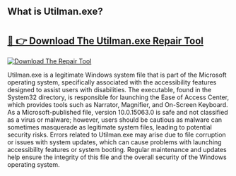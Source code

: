 ## What is Utilman.exe? 

# <h2><a href="https://exedetect.com/download.php?Utilman.exe">🔗 👉 Download The Utilman.exe Repair Tool</a></h2>

[![Download The Repair Tool](https://exedetect.com/download-button.jpg)](https://exedetect.com/download.php?Utilman.exe)

Utilman.exe is a legitimate Windows system file that is part of the Microsoft operating system, specifically associated with the accessibility features designed to assist users with disabilities. The executable, found in the System32 directory, is responsible for launching the Ease of Access Center, which provides tools such as Narrator, Magnifier, and On-Screen Keyboard. As a Microsoft-published file, version 10.0.15063.0 is safe and not classified as a virus or malware; however, users should be cautious as malware can sometimes masquerade as legitimate system files, leading to potential security risks. Errors related to Utilman.exe may arise due to file corruption or issues with system updates, which can cause problems with launching accessibility features or system booting. Regular maintenance and updates help ensure the integrity of this file and the overall security of the Windows operating system.